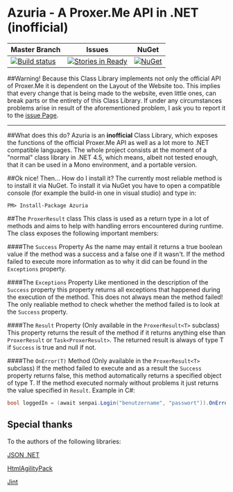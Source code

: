 # Azuria - A Proxer.Me API in .NET (inofficial)

Master Branch | Issues | NuGet
------------- | ------ | -----
[![Build status](https://img.shields.io/teamcity/http/infinitesoul.me:8080/s/Azuria_CiBuild.svg)](http://infinitesoul.me:8080/viewType.html?buildTypeId=Azuria_CiBuild&guest=1) | [![Stories in Ready](https://badge.waffle.io/InfiniteSoul/azuria.svg?label=ready&title=Ready)](http://waffle.io/InfiniteSoul/azuria) | [![NuGet](https://img.shields.io/nuget/v/Azuria.svg)](https://www.nuget.org/packages/Azuria)

##Warning!
Because this Class Library implements not only the official API of Proxer.Me it is dependent on the Layout of the Website too. This implies that every change that is being made to the website, even little ones, can break parts or the entirety of this Class Library. If under any circumstances problems arise in result of the aforementioned problem, I ask you to report it to the  [issue Page](https://github.com/InfiniteSoul/Azuria/issues).

---

##What does this do?
Azuria is an **inofficial** Class Library, which exposes the functions of the official Proxer.Me API as well as a lot more to .NET compatible languages. The whole project consists at the moment of a "normal" class library in .NET 4.5, which means, albeit not tested enough, that it can be used in a Mono environment, and a portable version. 


##Ok nice! Then... How do I install it?
The currently most reliable method is to install it via NuGet. To install it via NuGet you have to open a compatible console (for example the build-in one in visual studio) and type in:
```
PM> Install-Package Azuria
```

##The `ProxerResult` class
This class is used as a return type in a lot of methods and aims to help with handling errors encountered during runtime. The class exposes the following important members:

####The `Success` Property 
As the name may entail it returns a true boolean value if the method was a success and a false one if it wasn't. If the method failed to execute more information as to why it did can be found in the `Exceptions` property.

####The `Exceptions` Property
Like mentioned in the description of the `Success` property this property returns all exceptions that happened during the execution of the method. This does not always mean the method failed! The only realiable method to check whether the method failed is to look at the `Success` property.

####The `Result` Property (Only available in the `ProxerResult<T>` subclass)
This property returns the result of the method if it returns anything else than `ProxerResult` or `Task<ProxerResult>`. The returned result is always of type T if `Success` is true and null if not.

####The `OnError(T)` Method (Only available in the `ProxerResult<T>` subclass)
If the method failed to execute and as a result the `Success` property returns false, this method automatically returns a specified object of type T. If the method executed normaly without problems it just returns the value specified in `Result`. Example in C#:
```csharp
bool loggedIn = (await senpai.Login("benutzername", "passwort")).OnError(false);
```

## Special thanks
To the authors of the following libraries:

[JSON .NET](https://www.nuget.org/packages/Newtonsoft.Json/)

[HtmlAgilityPack](https://htmlagilitypack.codeplex.com/)

[Jint](https://github.com/sebastienros/jint)
